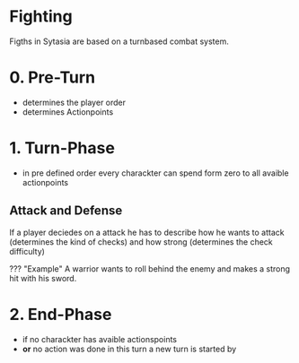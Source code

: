 # Fighting

Figths in Sytasia are based on a turnbased combat system.

# 0. Pre-Turn
- determines the player order
- determines Actionpoints

# 1. Turn-Phase
- in pre defined order every charackter can spend form zero to all avaible actionpoints

## Attack and Defense

If a player deciedes on a attack he has to describe how he wants to attack (determines the kind of checks) and how strong (determines the check difficulty)

??? "Example"
    A warrior wants to roll behind the enemy and makes a strong hit with his sword. 

# 2. End-Phase
- if no charackter has avaible actionspoints
- **or** no action was done in this turn
a new turn is started by 
